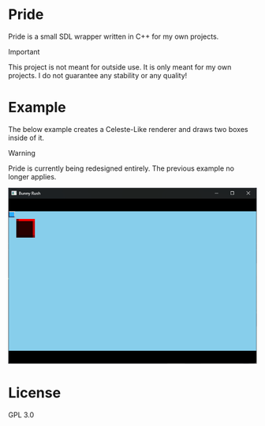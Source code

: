 # Pride
Pride is a small SDL wrapper written in C++ for my own projects.

> [!IMPORTANT]
> This project is not meant for outside use.
> It is only meant for my own projects.
> I do not guarantee any stability or any quality!

# Example
The below example creates a Celeste-Like renderer and draws two boxes inside of it.

> [!WARNING]
> Pride is currently being redesigned entirely.
> The previous example no longer applies.

![showcase](./Github/showcase.png)

# License
GPL 3.0
